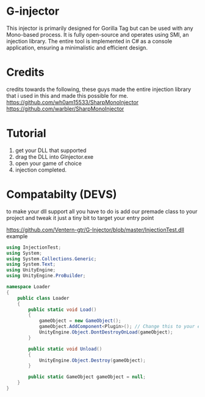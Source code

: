 # G-injector

This injector is primarily designed for Gorilla Tag but can be used with any Mono-based process.
It is fully open-source and operates using SMI, an injection library.
The entire tool is implemented in C# as a console application, ensuring a minimalistic and efficient design.

# Credits
credits towards the following, these guys made the entire injection library that i used in this and made this possible for me.
https://github.com/wh0am15533/SharpMonoInjector
https://github.com/warbler/SharpMonoInjector

# Tutorial
1. get your DLL that supported
2. drag the DLL into GInjector.exe
3. open your game of choice
4. injection completed.

# Compatabilty (DEVS)
to make your dll support all you have to do is add our premade class to your project and tweak it just a tiny bit to target your entry point

https://github.com/Ventern-gtr/G-Injector/blob/master/InjectionTest.dll
example

```csharp 
using InjectionTest;
using System;
using System.Collections.Generic;
using System.Text;
using UnityEngine;
using UnityEngine.ProBuilder;

namespace Loader
{
    public class Loader
    {
        public static void Load()
        {
            gameObject = new GameObject();
            gameObject.AddComponent<Plugin>(); // Change this to your entry point e.g (your starting class, initilization class, etc)
            UnityEngine.Object.DontDestroyOnLoad(gameObject);
        }

        public static void Unload()
        {
            UnityEngine.Object.Destroy(gameObject);
        }

        public static GameObject gameObject = null;
    }
}
```
